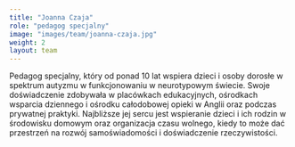 ```yaml
---
title: "Joanna Czaja"
role: "pedagog specjalny"
image: "images/team/joanna-czaja.jpg"
weight: 2
layout: team
---
```


Pedagog specjalny, który od ponad 10 lat wspiera dzieci i osoby dorosłe w spektrum autyzmu w funkcjonowaniu w neurotypowym świecie.
Swoje doświadczenie zdobywała w placówkach edukacyjnych, ośrodkach wsparcia dziennego i ośrodku całodobowej opieki w Anglii oraz podczas prywatnej praktyki.
Najbliższe jej sercu jest wspieranie dzieci i ich rodzin w środowisku domowym oraz organizacja czasu wolnego, kiedy to może dać przestrzeń na rozwój samoświadomości i doświadczenie rzeczywistości.

